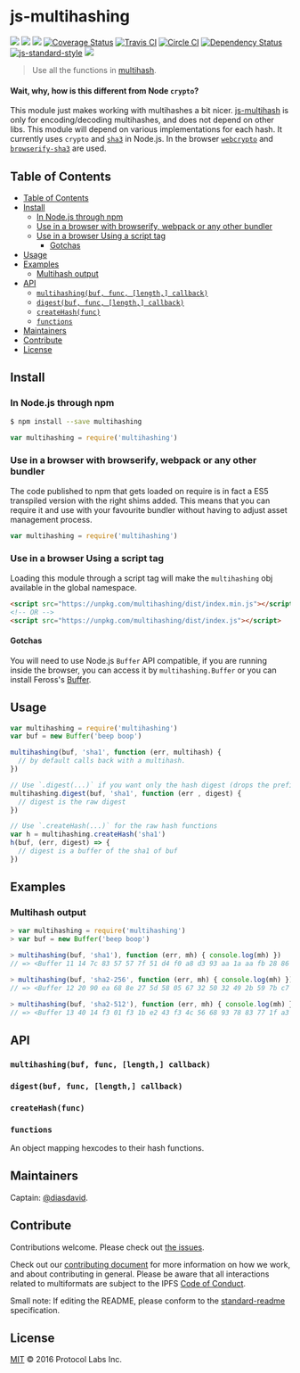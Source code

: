 js-multihashing
===============

[![](https://img.shields.io/badge/made%20by-Protocol%20Labs-blue.svg?style=flat-square)](http://ipn.io)
[![](https://img.shields.io/badge/project-multiformats-blue.svg?style=flat-square)](https://github.com/multiformats/multiformats)
[![](https://img.shields.io/badge/freenode-%23ipfs-blue.svg?style=flat-square)](https://webchat.freenode.net/?channels=%23ipfs)
[![Coverage Status](https://coveralls.io/repos/github/jbenet/js-multihashing/badge.svg?branch=master)](https://coveralls.io/github/jbenet/js-multihashing?branch=master)
[![Travis CI](https://img.shields.io/travis/multiformats/js-multihashing.svg?style=flat-square&branch=master)](https://travis-ci.org/multiformats/js-multihashing)
[![Circle CI](https://circleci.com/gh/multiformats/js-multihashing.svg?style=svg)](https://circleci.com/gh/jbenet/js-multihashing)
[![Dependency Status](https://david-dm.org/multiformats/js-multihashing.svg?style=flat-square)](https://david-dm.org/jbenet/js-multihashing) [![js-standard-style](https://img.shields.io/badge/code%20style-standard-brightgreen.svg?style=flat-square)](https://github.com/feross/standard)
[![](https://img.shields.io/badge/readme%20style-standard-brightgreen.svg?style=flat-square)](https://github.com/RichardLitt/standard-readme)

> Use all the functions in [multihash](https://github.com/multiformats/multihash).

#### Wait, why, how is this different from Node `crypto`?

This module just makes working with multihashes a bit nicer.
[js-multihash](//github.com/jbenet/js-multihash) is only for
encoding/decoding multihashes, and does not depend on other libs.
This module will depend on various implementations for each hash.
It currently uses `crypto` and [`sha3`](https://github.com/phusion/node-sha3) in Node.js. In the browser [`webcrypto`](https://developer.mozilla.org/en-US/docs/Web/API/SubtleCrypto) and [`browserify-sha3`](https://github.com/wanderer/browserify-sha3) are used.

## Table of Contents

* [Table of Contents](#table-of-contents)
* [Install](#install)
  + [In Node.js through npm](#in-nodejs-through-npm)
  + [Use in a browser with browserify, webpack or any other bundler](#use-in-a-browser-with-browserify-webpack-or-any-other-bundler)
  + [Use in a browser Using a script tag](#use-in-a-browser-using-a-script-tag)
    - [Gotchas](#gotchas)
* [Usage](#usage)
* [Examples](#examples)
  + [Multihash output](#multihash-output)
* [API](#api)
  + [`multihashing(buf, func, [length,] callback)`](#multihashingbuf-func-length-callback)
  + [`digest(buf, func, [length,] callback)`](#digestbuf-func-length-callback)
  + [`createHash(func)`](#createhashfunc)
  + [`functions`](#functions)
* [Maintainers](#maintainers)
* [Contribute](#contribute)
* [License](#license)

## Install

### In Node.js through npm

```bash
$ npm install --save multihashing
```

```js
var multihashing = require('multihashing')
```

### Use in a browser with browserify, webpack or any other bundler

The code published to npm that gets loaded on require is in fact a ES5 transpiled version with the right shims added. This means that you can require it and use with your favourite bundler without having to adjust asset management process.

```js
var multihashing = require('multihashing')
```

### Use in a browser Using a script tag

Loading this module through a script tag will make the `multihashing` obj available in the global namespace.

```html
<script src="https://unpkg.com/multihashing/dist/index.min.js"></script>
<!-- OR -->
<script src="https://unpkg.com/multihashing/dist/index.js"></script>
```

#### Gotchas

You will need to use Node.js `Buffer` API compatible, if you are running inside the browser, you can access it by `multihashing.Buffer` or you can install Feross's [Buffer](https://github.com/feross/buffer).

## Usage

```js
var multihashing = require('multihashing')
var buf = new Buffer('beep boop')

multihashing(buf, 'sha1', function (err, multihash) {
  // by default calls back with a multihash.
})

// Use `.digest(...)` if you want only the hash digest (drops the prefix indicating the hash type).
multihashing.digest(buf, 'sha1', function (err , digest) {
  // digest is the raw digest
})

// Use `.createHash(...)` for the raw hash functions
var h = multihashing.createHash('sha1')
h(buf, (err, digest) => {
  // digest is a buffer of the sha1 of buf
})
```

## Examples

### Multihash output

```js
> var multihashing = require('multihashing')
> var buf = new Buffer('beep boop')

> multihashing(buf, 'sha1'), function (err, mh) { console.log(mh) })
// => <Buffer 11 14 7c 83 57 57 7f 51 d4 f0 a8 d3 93 aa 1a aa fb 28 86 3d 94 21>

> multihashing(buf, 'sha2-256', function (err, mh) { console.log(mh) })
// => <Buffer 12 20 90 ea 68 8e 27 5d 58 05 67 32 50 32 49 2b 59 7b c7 72 21 c6 24 93 e7 63 30 b8 5d dd a1 91 ef 7c>

> multihashing(buf, 'sha2-512'), function (err, mh) { console.log(mh) })
// => <Buffer 13 40 14 f3 01 f3 1b e2 43 f3 4c 56 68 93 78 83 77 1f a3 81 00 2f 1a aa 5f 31 b3 f7 8e 50 0b 66 ff 2f 4f 8e a5 e3 c9 f5 a6 1b d0 73 e2 45 2c 48 04 84 b0 ...>
```

## API

### `multihashing(buf, func, [length,] callback)`

### `digest(buf, func, [length,] callback)`

### `createHash(func)`

### `functions`

An object mapping hexcodes to their hash functions.

## Maintainers

Captain: [@diasdavid](https://github.com/diasdavid).

## Contribute

Contributions welcome. Please check out [the issues](https://github.com/multiformats/js-multihashing/issues).

Check out our [contributing document](https://github.com/multiformats/multiformats/blob/master/contributing.md) for more information on how we work, and about contributing in general. Please be aware that all interactions related to multiformats are subject to the IPFS [Code of Conduct](https://github.com/ipfs/community/blob/master/code-of-conduct.md).

Small note: If editing the README, please conform to the [standard-readme](https://github.com/RichardLitt/standard-readme) specification.

## License

[MIT](LICENSE) © 2016 Protocol Labs Inc.
